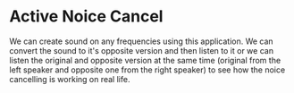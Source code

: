 # Active Noice Cancel
We can create sound on any frequencies using this application. We can convert the sound to it's opposite version and then listen to it or we can listen the original and opposite version at the same time (original from the left speaker and opposite one from the right speaker) to see how the noice cancelling is working on real life.
